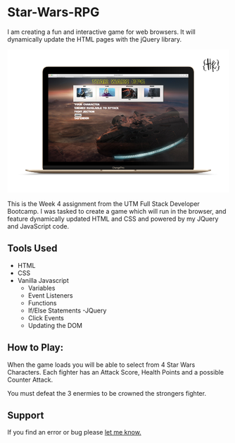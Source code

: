 # Star-Wars-RPG

I am creating a fun and interactive game for web browsers. It will dynamically update the HTML pages with the jQuery library.

![Game Preview](StarWarsRPG-HK.png)

This is the Week 4 assignment from the UTM Full Stack Developer Bootcamp. I was tasked to create a game which will run in the browser, and feature dynamically updated HTML and CSS and powered by my JQuery and JavaScript code.

## Tools Used

- HTML
- CSS
- Vanilla Javascript
  - Variables
  - Event Listeners
  - Functions
  - If/Else Statements
    -JQuery
  - Click Events
  - Updating the DOM

## How to Play:

When the game loads you will be able to select from 4 Star Wars Characters. Each fighter has an Attack Score, Health Points and a possible Counter Attack.

You must defeat the 3 enermies to be crowned the strongers fighter.

## Support

If you find an error or bug please [let me know.](https://github.com/CopperCo/Star-Wars-RPG/issues)
